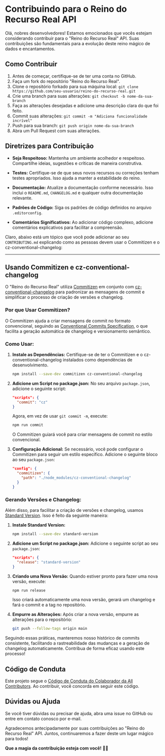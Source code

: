 # Contribuindo para o Reino do Recurso Real API

Olá, nobres desenvolvedores! Estamos emocionados que vocês estejam considerando contribuir para o "Reino do Recurso Real" API. Suas contribuições são fundamentais para a evolução deste reino mágico de dados e encantamentos.

## Como Contribuir

1. Antes de começar, certifique-se de ter uma conta no GitHub.
2. Faça um fork do repositório "Reino do Recurso Real".
3. Clone o repositório forkado para sua máquina local: `git clone https://github.com/seu-usuario/reino-do-recurso-real.git`
4. Crie uma branch para suas alterações: `git checkout -b nome-da-sua-branch`
5. Faça as alterações desejadas e adicione uma descrição clara do que foi feito.
6. Commit suas alterações: `git commit -m "Adiciona funcionalidade incrível"`
7. Push para sua branch: `git push origin nome-da-sua-branch`
8. Abra um Pull Request com suas alterações.

## Diretrizes para Contribuição

- **Seja Respeitoso:** Mantenha um ambiente acolhedor e respeitoso. Compartilhe ideias, sugestões e críticas de maneira construtiva.

- **Testes:** Certifique-se de que seus novos recursos ou correções tenham testes apropriados. Isso ajuda a manter a estabilidade do reino.

- **Documentação:** Atualize a documentação conforme necessário. Isso inclui o `README.md`, `CHANGELOG.md` e qualquer outra documentação relevante.

- **Padrões de Código:** Siga os padrões de código definidos no arquivo `.editorconfig`.

- **Comentários Significativos:** Ao adicionar código complexo, adicione comentários explicativos para facilitar a compreensão.

Claro, abaixo está um tópico que você pode adicionar ao seu `CONTRIBUTING.md` explicando como as pessoas devem usar o Commitizen e o cz-conventional-changelog:

---

## **Usando Commitizen e cz-conventional-changelog**

O "Reino do Recurso Real" utiliza [Commitizen](https://commitizen-tools.github.io/commitizen/) em conjunto com [cz-conventional-changelog](https://github.com/commitizen/cz-conventional-changelog) para padronizar as mensagens de commit e simplificar o processo de criação de versões e changelog.

### **Por que Usar Commitizen?**

O Commitizen ajuda a criar mensagens de commit no formato convencional, seguindo as [Conventional Commits Specification](https://www.conventionalcommits.org/), o que facilita a geração automática de changelog e versionamento semântico.

### **Como Usar:**

1. **Instale as Dependências:**
   Certifique-se de ter o Commitizen e o cz-conventional-changelog instalados como dependências de desenvolvimento.

   ```bash
   npm install --save-dev commitizen cz-conventional-changelog
   ```

2. **Adicione um Script no package.json:**
   No seu arquivo `package.json`, adicione o seguinte script:

   ```json
   "scripts": {
     "commit": "cz"
   }
   ```

   Agora, em vez de usar `git commit -m`, execute:

   ```bash
   npm run commit
   ```

   O Commitizen guiará você para criar mensagens de commit no estilo convencional.

3. **Configuração Adicional:**
   Se necessário, você pode configurar o Commitizen para seguir um estilo específico. Adicione o seguinte bloco ao seu `package.json`:

   ```json
   "config": {
     "commitizen": {
       "path": "./node_modules/cz-conventional-changelog"
     }
   }
   ```

### **Gerando Versões e Changelog:**

Além disso, para facilitar a criação de versões e changelog, usamos [Standard Version](https://github.com/conventional-changelog/standard-version). Isso é feito da seguinte maneira:

1. **Instale Standard Version:**
   ```bash
   npm install --save-dev standard-version
   ```

2. **Adicione um Script no package.json:**
   Adicione o seguinte script ao seu `package.json`:

   ```json
   "scripts": {
     "release": "standard-version"
   }
   ```

3. **Criando uma Nova Versão:**
   Quando estiver pronto para fazer uma nova versão, execute:

   ```bash
   npm run release
   ```

   Isso criará automaticamente uma nova versão, gerará um changelog e fará o commit e a tag no repositório.

4. **Empurre as Alterações:**
   Após criar a nova versão, empurre as alterações para o repositório:

   ```bash
   git push --follow-tags origin main
   ```

Seguindo essas práticas, manteremos nosso histórico de commits consistente, facilitando a rastreabilidade das mudanças e a geração de changelog automaticamente. Contribua de forma eficaz usando este processo!

## Código de Conduta

Este projeto segue o [Código de Conduta do Colaborador da All Contributors](https://allcontributors.org/docs/en/code-of-conduct). Ao contribuir, você concorda em seguir este código.

## Dúvidas ou Ajuda

Se você tiver dúvidas ou precisar de ajuda, abra uma issue no GitHub ou entre em contato conosco por e-mail.

Agradecemos antecipadamente por suas contribuições ao "Reino do Recurso Real" API. Juntos, continuaremos a fazer deste um lugar mágico para todos!

**Que a magia da contribuição esteja com você!** 🚀✨
